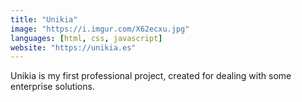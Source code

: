 ```yaml
---
title: "Unikia"
image: "https://i.imgur.com/X62ecxu.jpg"
languages: [html, css, javascript]
website: "https://unikia.es"
---
```


Unikia is my first professional project, created for dealing with some enterprise solutions.
